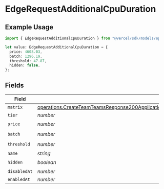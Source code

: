 # EdgeRequestAdditionalCpuDuration

## Example Usage

```typescript
import { EdgeRequestAdditionalCpuDuration } from "@vercel/sdk/models/operations/createteam.js";

let value: EdgeRequestAdditionalCpuDuration = {
  price: 4608.03,
  batch: 1296.19,
  threshold: 47.87,
  hidden: false,
};
```

## Fields

| Field                                                                                                                                                                                                                                                                  | Type                                                                                                                                                                                                                                                                   | Required                                                                                                                                                                                                                                                               | Description                                                                                                                                                                                                                                                            |
| ---------------------------------------------------------------------------------------------------------------------------------------------------------------------------------------------------------------------------------------------------------------------- | ---------------------------------------------------------------------------------------------------------------------------------------------------------------------------------------------------------------------------------------------------------------------- | ---------------------------------------------------------------------------------------------------------------------------------------------------------------------------------------------------------------------------------------------------------------------- | ---------------------------------------------------------------------------------------------------------------------------------------------------------------------------------------------------------------------------------------------------------------------- |
| `matrix`                                                                                                                                                                                                                                                               | [operations.CreateTeamTeamsResponse200ApplicationJSONResponseBodyBillingInvoiceItemsEdgeRequestAdditionalCpuDurationMatrix](../../models/operations/createteamteamsresponse200applicationjsonresponsebodybillinginvoiceitemsedgerequestadditionalcpudurationmatrix.md) | :heavy_minus_sign:                                                                                                                                                                                                                                                     | N/A                                                                                                                                                                                                                                                                    |
| `tier`                                                                                                                                                                                                                                                                 | *number*                                                                                                                                                                                                                                                               | :heavy_minus_sign:                                                                                                                                                                                                                                                     | N/A                                                                                                                                                                                                                                                                    |
| `price`                                                                                                                                                                                                                                                                | *number*                                                                                                                                                                                                                                                               | :heavy_check_mark:                                                                                                                                                                                                                                                     | N/A                                                                                                                                                                                                                                                                    |
| `batch`                                                                                                                                                                                                                                                                | *number*                                                                                                                                                                                                                                                               | :heavy_check_mark:                                                                                                                                                                                                                                                     | N/A                                                                                                                                                                                                                                                                    |
| `threshold`                                                                                                                                                                                                                                                            | *number*                                                                                                                                                                                                                                                               | :heavy_check_mark:                                                                                                                                                                                                                                                     | N/A                                                                                                                                                                                                                                                                    |
| `name`                                                                                                                                                                                                                                                                 | *string*                                                                                                                                                                                                                                                               | :heavy_minus_sign:                                                                                                                                                                                                                                                     | N/A                                                                                                                                                                                                                                                                    |
| `hidden`                                                                                                                                                                                                                                                               | *boolean*                                                                                                                                                                                                                                                              | :heavy_check_mark:                                                                                                                                                                                                                                                     | N/A                                                                                                                                                                                                                                                                    |
| `disabledAt`                                                                                                                                                                                                                                                           | *number*                                                                                                                                                                                                                                                               | :heavy_minus_sign:                                                                                                                                                                                                                                                     | N/A                                                                                                                                                                                                                                                                    |
| `enabledAt`                                                                                                                                                                                                                                                            | *number*                                                                                                                                                                                                                                                               | :heavy_minus_sign:                                                                                                                                                                                                                                                     | N/A                                                                                                                                                                                                                                                                    |